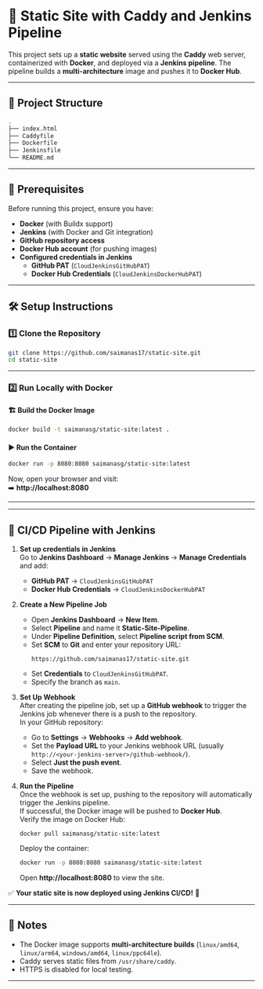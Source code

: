 # 📌 Static Site with Caddy and Jenkins Pipeline

This project sets up a **static website** served using the **Caddy** web server, containerized with **Docker**, and deployed via a **Jenkins pipeline**. The pipeline builds a **multi-architecture** image and pushes it to **Docker Hub**.

---

## 📁 Project Structure

```sh
.
├── index.html
├── Caddyfile
├── Dockerfile
├── Jenkinsfile
└── README.md
```

---

## 🚀 Prerequisites

Before running this project, ensure you have:

- **Docker** (with Buildx support)
- **Jenkins** (with Docker and Git integration)
- **GitHub repository access**
- **Docker Hub account** (for pushing images)
- **Configured credentials in Jenkins**
  - **GitHub PAT** (`CloudJenkinsGitHubPAT`)
  - **Docker Hub Credentials** (`CloudJenkinsDockerHubPAT`)

---

## 🛠️ Setup Instructions

### 1️⃣ Clone the Repository

```sh
git clone https://github.com/saimanas17/static-site.git
cd static-site
```

---

### 2️⃣ Run Locally with Docker

#### 🏗️ Build the Docker Image

```sh
docker build -t saimanasg/static-site:latest .
```

#### ▶️ Run the Container

```sh
docker run -p 8080:8080 saimanasg/static-site:latest
```

Now, open your browser and visit:  
➡️ **http://localhost:8080**

---

---

## 🔄 CI/CD Pipeline with Jenkins

1. **Set up credentials in Jenkins**  
   Go to **Jenkins Dashboard** → **Manage Jenkins** → **Manage Credentials** and add:

   - **GitHub PAT** → `CloudJenkinsGitHubPAT`
   - **Docker Hub Credentials** → `CloudJenkinsDockerHubPAT`

2. **Create a New Pipeline Job**

   - Open **Jenkins Dashboard** → **New Item**.
   - Select **Pipeline** and name it **Static-Site-Pipeline**.
   - Under **Pipeline Definition**, select **Pipeline script from SCM**.
   - Set **SCM** to **Git** and enter your repository URL:
     ```
     https://github.com/saimanas17/static-site.git
     ```
   - Set **Credentials** to `CloudJenkinsGitHubPAT`.
   - Specify the branch as `main`.

3. **Set Up Webhook**  
   After creating the pipeline job, set up a **GitHub webhook** to trigger the Jenkins job whenever there is a push to the repository.  
   In your GitHub repository:

   - Go to **Settings** → **Webhooks** → **Add webhook**.
   - Set the **Payload URL** to your Jenkins webhook URL (usually `http://<your-jenkins-server>/github-webhook/`).
   - Select **Just the push event**.
   - Save the webhook.

4. **Run the Pipeline**  
   Once the webhook is set up, pushing to the repository will automatically trigger the Jenkins pipeline.  
   If successful, the Docker image will be pushed to **Docker Hub**.  
   Verify the image on Docker Hub:
   ```
   docker pull saimanasg/static-site:latest
   ```
   Deploy the container:
   ```sh
   docker run -p 8080:8080 saimanasg/static-site:latest
   ```
   Open **http://localhost:8080** to view the site.

✅ **Your static site is now deployed using Jenkins CI/CD!** 🚀

---

## 📢 Notes

- The Docker image supports **multi-architecture builds** (`linux/amd64`, `linux/arm64`, `windows/amd64`, `linux/ppc64le`).
- Caddy serves static files from `/usr/share/caddy`.
- HTTPS is disabled for local testing.

---
